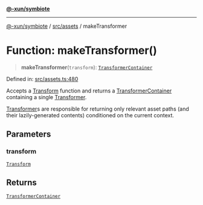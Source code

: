 [**@-xun/symbiote**](../../../README.md)

***

[@-xun/symbiote](../../../README.md) / [src/assets](../README.md) / makeTransformer

# Function: makeTransformer()

> **makeTransformer**(`transform`): [`TransformerContainer`](../type-aliases/TransformerContainer.md)

Defined in: [src/assets.ts:480](https://github.com/Xunnamius/symbiote/blob/fda4254d9bfeb125461ee3377ddb123772e5d050/src/assets.ts#L480)

Accepts a [Transform](../type-aliases/Transform.md) function and returns a
[TransformerContainer](../type-aliases/TransformerContainer.md) containing a single [Transformer](../type-aliases/Transformer.md).

[Transformer](../type-aliases/Transformer.md)s are responsible for returning only relevant asset paths
(and their lazily-generated contents) conditioned on the current context.

## Parameters

### transform

[`Transform`](../type-aliases/Transform.md)

## Returns

[`TransformerContainer`](../type-aliases/TransformerContainer.md)
